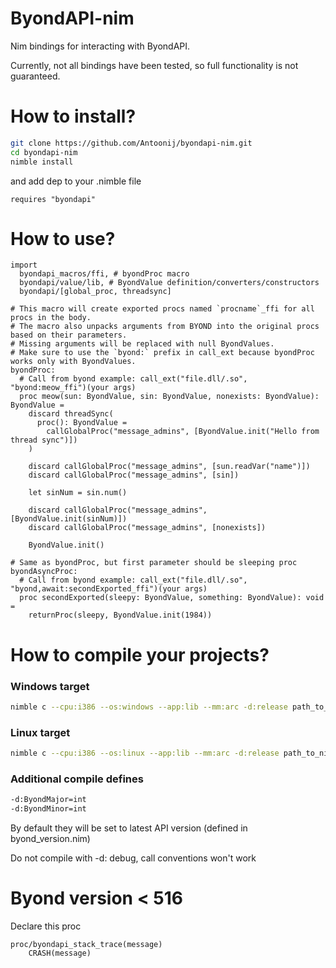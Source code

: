 # ByondAPI-nim
Nim bindings for interacting with ByondAPI.

Currently, not all bindings have been tested, so full functionality is not guaranteed.

# How to install?

```bash
git clone https://github.com/Antoonij/byondapi-nim.git
cd byondapi-nim
nimble install
```

and add dep to your .nimble file

```
requires "byondapi"
```

# How to use?
```
import 
  byondapi_macros/ffi, # byondProc macro
  byondapi/value/lib, # ByondValue definition/converters/constructors
  byondapi/[global_proc, threadsync]

# This macro will create exported procs named `procname`_ffi for all procs in the body.
# The macro also unpacks arguments from BYOND into the original procs based on their parameters.
# Missing arguments will be replaced with null ByondValues.
# Make sure to use the `byond:` prefix in call_ext because byondProc works only with ByondValues.
byondProc:
  # Call from byond example: call_ext("file.dll/.so", "byond:meow_ffi")(your args)
  proc meow(sun: ByondValue, sin: ByondValue, nonexists: ByondValue): ByondValue =
    discard threadSync(
      proc(): ByondValue = 
        callGlobalProc("message_admins", [ByondValue.init("Hello from thread sync")])
    )

    discard callGlobalProc("message_admins", [sun.readVar("name")])
    discard callGlobalProc("message_admins", [sin])

    let sinNum = sin.num()

    discard callGlobalProc("message_admins", [ByondValue.init(sinNum)])
    discard callGlobalProc("message_admins", [nonexists])

    ByondValue.init()

# Same as byondProc, but first parameter should be sleeping proc
byondAsyncProc:
  # Call from byond example: call_ext("file.dll/.so", "byond,await:secondExported_ffi")(your args)
  proc secondExported(sleepy: ByondValue, something: ByondValue): void = 
    returnProc(sleepy, ByondValue.init(1984))
```

# How to compile your projects?

### Windows target
```bash
nimble c --cpu:i386 --os:windows --app:lib --mm:arc -d:release path_to_nim_file.nim
```

### Linux target
```bash
nimble c --cpu:i386 --os:linux --app:lib --mm:arc -d:release path_to_nim_file.nim
```

### Additional compile defines

```bash
-d:ByondMajor=int
-d:ByondMinor=int
```

By default they will be set to latest API version (defined in byond_version.nim)

Do not compile with -d: debug, call conventions won't work

# Byond version < 516

Declare this proc

```
proc/byondapi_stack_trace(message)
	CRASH(message)
```
